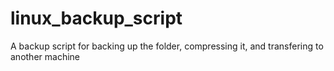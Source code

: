 # linux_backup_script
A backup script for backing up the folder, compressing it, and transfering to another machine

